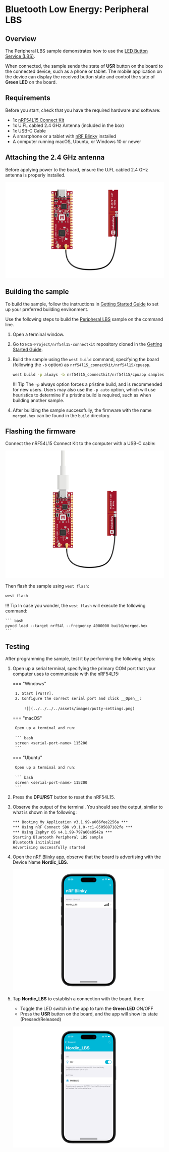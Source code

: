 # Bluetooth Low Energy: Peripheral LBS

## Overview

The Peripheral LBS sample demonstrates how to use the [LED Button Service (LBS)].

When connected, the sample sends the state of __USR__ button on the board to the connected device, such as a phone or tablet. The mobile application on the device can display the received button state and control the state of __Green LED__ on the board.


## Requirements

Before you start, check that you have the required hardware and software:

- 1x [nRF54L15 Connect Kit](https://makerdiary.com/products/nrf54l15-connectkit)
- 1x U.FL cabled 2.4 GHz Antenna (included in the box)
- 1x USB-C Cable
- A smartphone or a tablet with [nRF Blinky] installed
- A computer running macOS, Ubuntu, or Windows 10 or newer

## Attaching the 2.4 GHz antenna

Before applying power to the board, ensure the U.FL cabled 2.4 GHz antenna is properly installed.

![](../../../../assets/images/attaching-bt-antenna.png)

## Building the sample

To build the sample, follow the instructions in [Getting Started Guide] to set up your preferred building environment.

Use the following steps to build the [Peripheral LBS] sample on the command line.

1. Open a terminal window.

2. Go to `NCS-Project/nrf54l15-connectkit` repository cloned in the [Getting Started Guide].

3. Build the sample using the `west build` command, specifying the board (following the `-b` option) as `nrf54l15_connectkit/nrf54l15/cpuapp`.

	``` bash
	west build -p always -b nrf54l15_connectkit/nrf54l15/cpuapp samples/bluetooth/peripheral_lbs
	```

	!!! Tip
		The `-p` always option forces a pristine build, and is recommended for new users. Users may also use the `-p auto` option, which will use heuristics to determine if a pristine build is required, such as when building another sample.

4. After building the sample successfully, the firmware with the name `merged.hex` can be found in the `build` directory.

## Flashing the firmware

Connect the nRF54L15 Connect Kit to the computer with a USB-C cable:

![](../../../../assets/images/connecting-board-with-bt-ant.png)

Then flash the sample using `west flash`:

``` bash
west flash
```

!!! Tip
	In case you wonder, the `west flash` will execute the following command:

	``` bash
	pyocd load --target nrf54l --frequency 4000000 build/merged.hex
	```

## Testing

After programming the sample, test it by performing the following steps:

1. Open up a serial terminal, specifying the primary COM port that your computer uses to communicate with the nRF54L15:

	=== "Windows"

		1. Start [PuTTY].
		2. Configure the correct serial port and click __Open__:

			![](../../../../assets/images/putty-settings.png)

	=== "macOS"

		Open up a terminal and run:

		``` bash
		screen <serial-port-name> 115200
		```

	=== "Ubuntu"

		Open up a terminal and run:

		``` bash
		screen <serial-port-name> 115200
		```

2. Press the __DFU/RST__ button to reset the nRF54L15.

3. Observe the output of the terminal. You should see the output, similar to what is shown in the following:

	``` { .txt .no-copy linenums="1" title="Terminal" }
	*** Booting My Application v3.1.99-a066fee2256a ***
	*** Using nRF Connect SDK v3.1.0-rc1-8505887182fe ***
	*** Using Zephyr OS v4.1.99-797a60e8542a ***
	Starting Bluetooth Peripheral LBS sample
	Bluetooth initialized
	Advertising successfully started
	```

4. Open the [nRF Blinky] app, observe that the board is advertising with the Device Name __Nordic_LBS__.

	![](../../../../assets/images/nrf-blinky-adv.png)

5. Tap __Nordic_LBS__ to establish a connection with the board, then:

	- Toggle the LED switch in the app to turn the __Green LED__ ON/OFF
	- Press the __USR__ button on the board, and the app will show its state (Pressed/Released)

	![](../../../../assets/images/nrf-blinky-connected.png)


[LED Button Service (LBS)]: https://docs.nordicsemi.com/bundle/ncs-latest/page/nrf/libraries/bluetooth/services/lbs.html#lbs-readme
[nRF Blinky]: https://www.nordicsemi.com/Products/Development-tools/nRF-Blinky
[Getting Started Guide]: ../../getting-started.md
[Peripheral LBS]: https://github.com/makerdiary/nrf54l15-connectkit/tree/main/samples/bluetooth/peripheral_lbs
[PuTTY]: https://apps.microsoft.com/store/detail/putty/XPFNZKSKLBP7RJ
